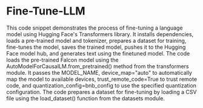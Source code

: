 # Fine-Tune-LLM
This code snippet demonstrates the process of fine-tuning a language model using Hugging Face's Transformers library. It installs dependencies, loads a pre-trained model and tokenizer, prepares a dataset for training, fine-tunes the model, saves the trained model, pushes it to the Hugging Face model hub, and generates text using the finetuned model.
The code loads the pre-trained Falcon model using the AutoModelForCausalLM.from_pretrained() method from the transformers module. It passes the MODEL_NAME, device_map="auto" to automatically map the model to available devices, trust_remote_code=True to trust remote code, and quantization_config=bnb_config to use the specified quantization configuration.
The code prepares a dataset for fine-tuning by loading a CSV file using the load_dataset() function from the datasets module.
